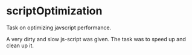 # scriptOptimization
Task on optimizing javscript performance.

A very dirty and slow js-script was given. The task was to speed up and clean up it.

